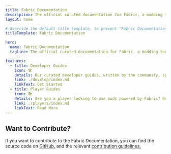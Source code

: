 ```yaml
---
title: Fabric Documentation
description: The official curated documentation for Fabric, a modding toolchain for Minecraft.
layout: home

# Override the default title template, to prevent "Fabric Documentation | Fabric Documentation" as the title
titleTemplate: Fabric Documentation

hero:
  name: Fabric Documentation
  tagline: The official curated documentation for Fabric, a modding toolchain for Minecraft.

features:
  - title: Developer Guides
    icon: 🛠️
    details: Our curated developer guides, written by the community, span a wide range of topics from setting up a development environment to more advanced topics, such as rendering and networking.
    link: ./develop/index.md
    linkText: Get Started
  - title: Player Guides
    icon: 📚
    details: Are you a player looking to use mods powered by Fabric? Our player guides have you covered. These guides will help you in downloading, installing, and troubleshooting Fabric mods.
    link: ./players/index.md
    linkText: Read More
---
```


<div class="vp-doc homepage-container">

## Want to Contribute?

If you want to contribute to the Fabric Documentation, you can find the source code on [GitHub](https://github.com/FabricMC/fabric-docs), and the relevant [contribution guidelines.](./contributing.md)

</div>
